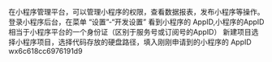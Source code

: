 在小程序管理平台，可以管理小程序的权限，查看数据报表，发布小程序等操作。
登录小程序后台，在菜单 “设置”-“开发设置” 看到小程序的 AppID,小程序的AppID相当于小程序平台的一个身份证（区别于服务号或订阅号的AppID）
新建项目选择小程序项目，选择代码存放的硬盘路径，填入刚刚申请到的小程序的 AppID 	wx6c618cc6976191d9